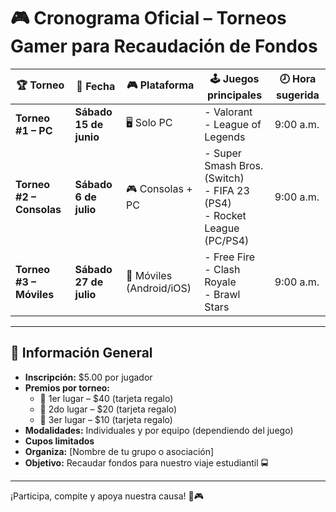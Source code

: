 
# 🎮 Cronograma Oficial – Torneos Gamer para Recaudación de Fondos

| 🏆 Torneo             | 📅 Fecha             | 🎮 Plataforma           | 🕹️ Juegos principales                                                                 | 🕗 Hora sugerida |
|----------------------|----------------------|--------------------------|----------------------------------------------------------------------------------------|-----------------|
| **Torneo #1 – PC**      | **Sábado 15 de junio**   | 🖥️ Solo PC               | - Valorant  <br> - League of Legends                                                  | 9:00 a.m.       |
| **Torneo #2 – Consolas**| **Sábado 6 de julio**    | 🎮 Consolas + PC         | - Super Smash Bros. (Switch)  <br> - FIFA 23 (PS4)  <br> - Rocket League (PC/PS4)     | 9:00 a.m.       |
| **Torneo #3 – Móviles** | **Sábado 27 de julio**   | 📱 Móviles (Android/iOS) | - Free Fire  <br> - Clash Royale  <br> - Brawl Stars                                  | 9:00 a.m.       |

---

## 📌 Información General

- **Inscripción:** $5.00 por jugador  
- **Premios por torneo:**
  - 🥇 1er lugar – $40 (tarjeta regalo)  
  - 🥈 2do lugar – $20 (tarjeta regalo)  
  - 🥉 3er lugar – $10 (tarjeta regalo)  
- **Modalidades:** Individuales y por equipo (dependiendo del juego)  
- **Cupos limitados**
- **Organiza:** [Nombre de tu grupo o asociación]  
- **Objetivo:** Recaudar fondos para nuestro viaje estudiantil 🚍

---

¡Participa, compite y apoya nuestra causa! 💪🎮
